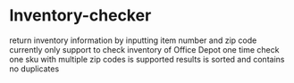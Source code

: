 # Inventory-checker
return inventory information by inputting item number and zip code
currently only support to check inventory of Office Depot
one time check one sku with multiple zip codes is supported
results is sorted and contains no duplicates
